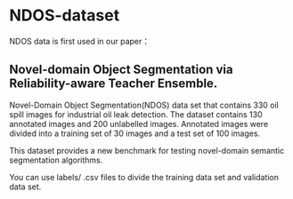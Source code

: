 # NDOS-dataset

NDOS data is first used in our paper：
## Novel-domain Object Segmentation via Reliability-aware Teacher Ensemble. 

Novel-Domain Object Segmentation(NDOS) data set that contains 330 oil spill images for industrial oil leak detection. The dataset contains 130 annotated images and 200 unlabelled images. Annotated images were divided into a training set of 30 images and a test set of 100 images. 

This dataset provides a new benchmark for testing novel-domain semantic segmentation algorithms.

You can use labels/ .csv files to divide the training data set and validation data set.
